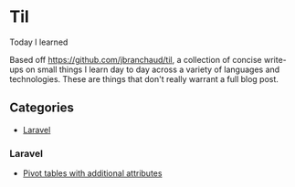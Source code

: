 # Til
Today I learned

Based off https://github.com/jbranchaud/til, a collection of concise write-ups on small things I learn day to day across a variety of languages and technologies. These are things that don't really warrant a full blog post.

## Categories

* [Laravel](#laravel)

### Laravel

* [Pivot tables with additional attributes](laravel/pivot-tables-with-additional-attributes.md)
